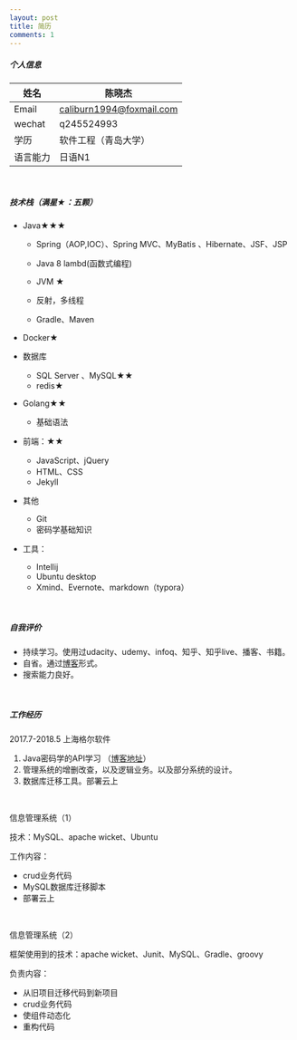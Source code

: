 ```yaml
---
layout: post
title: 简历
comments: 1
---
```




##### 个人信息

| 姓名     | 陈晓杰                   |
| -------- | ------------------------ |
| Email    | caliburn1994@foxmail.com |
| wechat   | q245524993               |
| 学历     | 软件工程（青岛大学）     |
| 语言能力 | 日语N1                   |

<br>

##### 技术栈（满星★：五颗）

- Java★★★
  - Spring（AOP,IOC）、Spring MVC、MyBatis 、Hibernate、JSF、JSP
  - Java 8 lambd(函数式编程)
  - JVM ★
  - 反射，多线程

  - Gradle、Maven

- Docker★

- 数据库

  - SQL Server 、MySQL★★
  - redis★

- Golang★★

  - 基础语法

- 前端：★★

  - JavaScript、jQuery
  - HTML、CSS
  - Jekyll

- 其他

  - Git
  - 密码学基础知识

- 工具：
  - Intellij
  - Ubuntu desktop
  - Xmind、Evernote、markdown（typora）


<br>

##### 自我评价

- 持续学习。使用过udacity、udemy、infoq、知乎、知乎live、播客、书籍。
- 自省。通过[博客](https://kyakya.icu)形式。
- 搜索能力良好。

<br>

##### 工作经历

2017.7-2018.5	上海格尔软件

1. Java密码学的API学习 （[博客地址](https://kyakya.icu/tags#%E5%AE%89%E5%85%A8_cap)）
2. 管理系统的增删改查，以及逻辑业务。以及部分系统的设计。
3. 数据库迁移工具。部署云上

<br>

信息管理系统（1）

技术：MySQL、apache wicket、Ubuntu

工作内容：

- crud业务代码
- MySQL数据库迁移脚本
- 部署云上

<br>

信息管理系统（2）

框架使用到的技术：apache wicket、Junit、MySQL、Gradle、groovy

 负责内容：

- 从旧项目迁移代码到新项目
- crud业务代码
- 使组件动态化
- 重构代码

<br>





